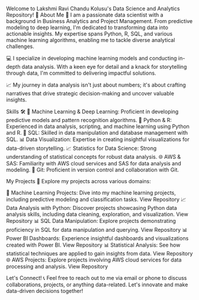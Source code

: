 Welcome to Lakshmi Ravi Chandu Kolusu's Data Science and Analytics Repository! 👋
About Me 🚀
I am a passionate data scientist with a background in Business Analytics and Project Management. From predictive modeling to deep learning, I'm dedicated to transforming data into actionable insights. My expertise spans Python, R, SQL, and various machine learning algorithms, enabling me to tackle diverse analytical challenges.

💻 I specialize in developing machine learning models and conducting in-depth data analysis. With a keen eye for detail and a knack for storytelling through data, I'm committed to delivering impactful solutions.

📈 My journey in data analysis isn't just about numbers; it's about crafting narratives that drive strategic decision-making and uncover valuable insights.

Skills 🛠️
🤖 Machine Learning & Deep Learning: Proficient in developing predictive models and pattern recognition algorithms.
🐍 Python & R: Experienced in data analysis, scripting, and machine learning using Python and R.
💼 SQL: Skilled in data manipulation and database management with SQL.
📊 Data Visualization: Expertise in creating insightful visualizations for data-driven storytelling.
📈 Statistics for Data Science: Strong understanding of statistical concepts for robust data analysis.
🌐 AWS & SAS: Familiarity with AWS cloud services and SAS for data analysis and modeling.
📝 Git: Proficient in version control and collaboration with Git.

My Projects 📗
Explore my projects across various domains:

🤖 Machine Learning Projects: Dive into my machine learning projects, including predictive modeling and classification tasks. View Repository
📈 Data Analysis with Python: Discover projects showcasing Python data analysis skills, including data cleaning, exploration, and visualization. View Repository
📊 SQL Data Manipulation: Explore projects demonstrating proficiency in SQL for data manipulation and querying. View Repository
📊 Power BI Dashboards: Experience insightful dashboards and visualizations created with Power BI. View Repository
📊 Statistical Analysis: See how statistical techniques are applied to gain insights from data. View Repository
🌐 AWS Projects: Explore projects involving AWS cloud services for data processing and analysis. View Repository

Let's Connect! 📞
Feel free to reach out to me via email or phone to discuss collaborations, projects, or anything data-related. Let's innovate and make data-driven decisions together!
<!--
**CHANDUKOLUSU/CHANDUKOLUSU** is a ✨ _special_ ✨ repository because its `README.md` (this file) appears on your GitHub profile.

Here are some ideas to get you started:

- 🔭 I’m currently working on ...
- 🌱 I’m currently learning ...
- 👯 I’m looking to collaborate on ...
- 🤔 I’m looking for help with ...
- 💬 Ask me about ...
- 📫 How to reach me: ...
- 😄 Pronouns: ...
- ⚡ Fun fact: ...
-->
